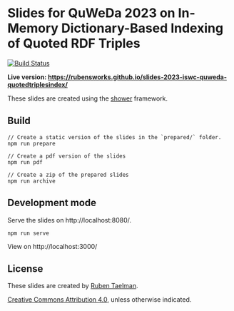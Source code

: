 # Slides for QuWeDa 2023 on In-Memory Dictionary-Based Indexing of Quoted RDF Triples
[![Build Status](https://github.com/rubensworks/slides-2023-iswc-quweda-quotedtriplesindex/workflows/Build%20and%20Deploy/badge.svg)](https://rubensworks.github.io/slides-2023-iswc-quweda-quotedtriplesindex/)

**Live version: https://rubensworks.github.io/slides-2023-iswc-quweda-quotedtriplesindex/**

These slides are created using the [shower](https://github.com/shower/shower) framework.

## Build

```
// Create a static version of the slides in the `prepared/` folder.
npm run prepare

// Create a pdf version of the slides
npm run pdf

// Create a zip of the prepared slides
npm run archive
```

## Development mode

Serve the slides on http://localhost:8080/.

```
npm run serve
```

View on http://localhost:3000/

## License

These slides are created by [Ruben Taelman](https://rubensworks.net/).

[Creative Commons Attribution 4.0](https://creativecommons.org/licenses/by/4.0/), unless otherwise indicated.
